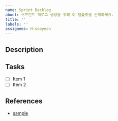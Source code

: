 ```yaml
---
name: Sprint Backlog
about: 스프린트 백로그 생성을 위해 이 템플릿을 선택하세요.
title: ''
labels: ''
assignees: H-sooyeon
---
```


## Description

## Tasks

- [ ] Item 1
- [ ] Item 2

## References

- [sample](https://www.google.com/)
